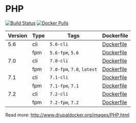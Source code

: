 PHP
=====================
[![Build Status](https://travis-ci.org/drupal-docker/php.svg?branch=master)](https://travis-ci.org/drupal-docker/php)
[![Docker Pulls](https://img.shields.io/docker/pulls/drupaldocker/php.svg?maxAge=2592000)](https://hub.docker.com/r/drupaldocker/php)

| Version | Type | Tags | Dockerfile |
| --- | --- | --- | --- |
| 5.6 | cli | `5.6-cli` | [Dockerfile](https://github.com/drupal-docker/php/blob/master/5.6/Dockerfile-cli) |
| | fpm | `5.6-fpm`, `5.6` | [Dockerfile](https://github.com/drupal-docker/php/blob/master/5.6/Dockerfile-fpm) |
| 7.0 | cli | `7.0-cli` | [Dockerfile](https://github.com/drupal-docker/php/blob/master/7.0/Dockerfile-cli) |
| | fpm | `7.0-fpm`, `7.0`, `latest` | [Dockerfile](https://github.com/drupal-docker/php/blob/master/7.0/Dockerfile-fpm) |
| 7.1 | cli | `7.1-cli` | [Dockerfile](https://github.com/drupal-docker/php/blob/master/7.1/Dockerfile-cli) |
| | fpm | `7.1-fpm`, `7.1` | [Dockerfile](https://github.com/drupal-docker/php/blob/master/7.1/Dockerfile-fpm) |
| 7.2 | cli | `7.2-cli` | [Dockerfile](https://github.com/drupal-docker/php/blob/master/7.2/Dockerfile-cli) |
| | fpm | `7.2-fpm`, `7.2` | [Dockerfile](https://github.com/drupal-docker/php/blob/master/7.2/Dockerfile-fpm) |

Read more: http://www.drupaldocker.org/images/PHP.html

